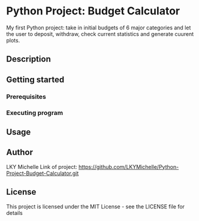 # Python Project: Budget Calculator
My first Python project: take in initial budgets of 6 major categories and let the user to deposit, withdraw, check current statistics and generate cuurent plots.
## Description
## Getting started
### Prerequisites
### Executing program
## Usage
## Author
LKY Michelle
Link of project: https://github.com/LKYMichelle/Python-Project-Budget-Calculator.git
## License
This project is licensed under the MIT License - see the LICENSE file for details
